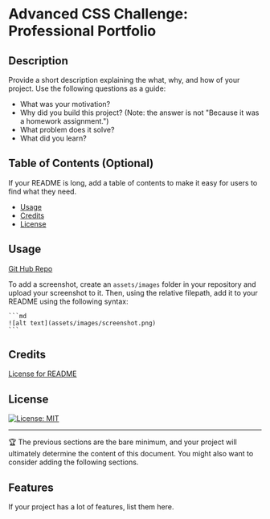 # Advanced CSS Challenge: Professional Portfolio

## Description

Provide a short description explaining the what, why, and how of your project. Use the following questions as a guide:

- What was your motivation?
- Why did you build this project? (Note: the answer is not "Because it was a homework assignment.")
- What problem does it solve?
- What did you learn?

## Table of Contents (Optional)

If your README is long, add a table of contents to make it easy for users to find what they need.

- [Usage](#usage)
- [Credits](#credits)
- [License](#license)

## Usage

<a href="https://github.com/Kadeemking/Module-2-Challenge.git">Git Hub Repo</a>

To add a screenshot, create an `assets/images` folder in your repository and upload your screenshot to it. Then, using the relative filepath, add it to your README using the following syntax:

    ```md
    ![alt text](assets/images/screenshot.png)
    ```

## Credits

<!-- <a href="https://coding-boot-camp.github.io/full-stack/github/professional-readme-guide">README Format</a>  -->

<a href="https://gist.github.com/lukas-h/2a5d00690736b4c3a7ba">License for README</a>

## License

[![License: MIT](https://img.shields.io/badge/License-MIT-yellow.svg)](https://opensource.org/licenses/MIT)

---

🏆 The previous sections are the bare minimum, and your project will ultimately determine the content of this document. You might also want to consider adding the following sections.

## Features

If your project has a lot of features, list them here.
